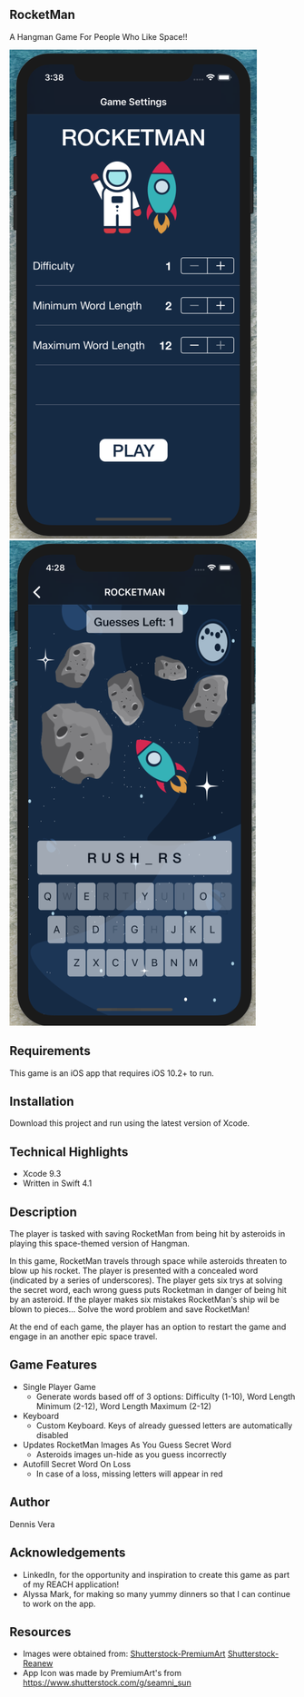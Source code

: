 ## RocketMan
A Hangman Game For People Who Like Space!!

![Game Settings Screen](https://github.com/dennisvera/RocketMan/blob/master/Images/RocketMan1.png)   ![Gameplay](https://github.com/dennisvera/RocketMan/blob/master/Images/RocketMan2.png)

## Requirements
This game is an iOS app that requires iOS 10.2+ to run. 

## Installation
Download this project and run using the latest version of Xcode.

## Technical Highlights
* Xcode 9.3 
* Written in Swift 4.1

## Description
The player is tasked with saving RocketMan from being hit by asteroids in playing this space-themed version of Hangman. 

In this game, RocketMan travels through space while asteroids threaten to blow up his rocket. The player is presented with a concealed word (indicated by a series of underscores). The player gets six trys at solving the secret word, each wrong guess puts Rocketman in danger of being hit by an asteroid. If the player makes six mistakes RocketMan's ship wil be blown to pieces... Solve the word problem and save RocketMan!  

At the end of each game, the player has an option to restart the game and engage in an another epic space travel. 

## Game Features
* Single Player Game
   - Generate words based off of 3 options: Difficulty (1-10), Word Length Minimum (2-12), Word Length Maximum (2-12)
* Keyboard
   - Custom Keyboard. Keys of already guessed letters are automatically disabled
* Updates RocketMan Images As You Guess Secret Word
   - Asteroids images un-hide as you guess incorrectly
* Autofill Secret Word On Loss
   - In case of a loss, missing letters will appear in red

## Author
Dennis Vera

## Acknowledgements
* LinkedIn, for the opportunity and inspiration to create this game as part of my REACH application! 
* Alyssa Mark, for making so many yummy dinners so that I can continue to work on the app. 

## Resources
* Images were obtained from: [Shutterstock-PremiumArt](https://www.shutterstock.com/image-vector/vector-flat-cosmos-design-background-cute-579763333) [Shutterstock-Reanew](https://www.shutterstock.com/image-vector/vector-flat-asteroids-planet-earth-space-712978225)
* App Icon was made by PremiumArt's from https://www.shutterstock.com/g/seamni_sun
